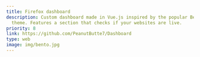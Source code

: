 ```yaml
---
title: Firefox dashboard
description: Custom dashboard made in Vue.js inspired by the popular Bento
  theme. Features a section that checks if your websites are live.
priority: 8
link: https://github.com/PeanutButte7/Dashboard
type: web
image: img/bento.jpg
---
```

